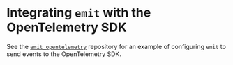 # Integrating `emit` with the OpenTelemetry SDK

See the [`emit_opentelemetry`](https://github.com/emit-rs/emit_opentelemetry) repository for an example of configuring `emit` to send events to the OpenTelemetry SDK.
